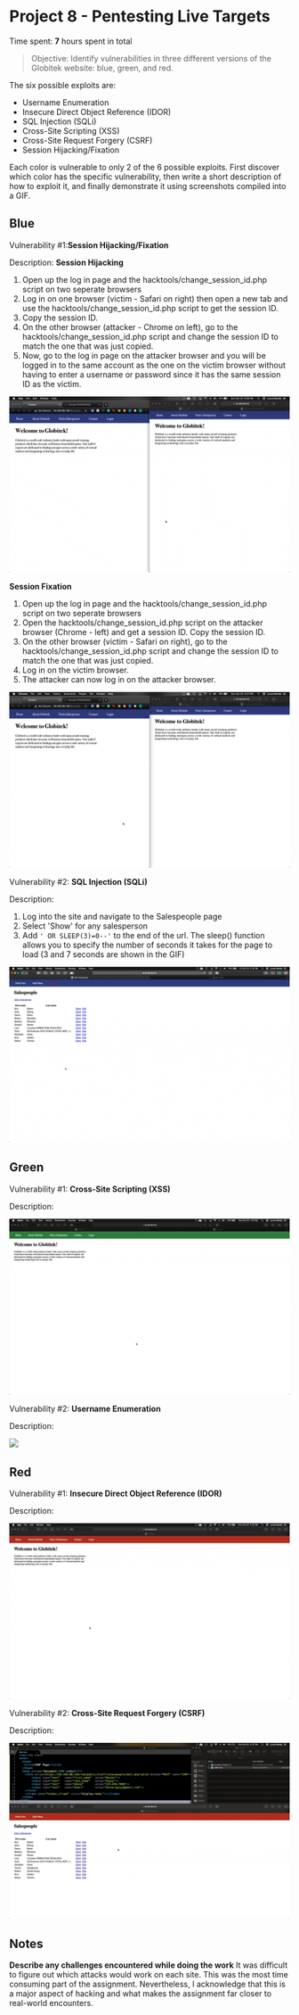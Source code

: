 # Project 8 - Pentesting Live Targets

Time spent: **7** hours spent in total

> Objective: Identify vulnerabilities in three different versions of the Globitek website: blue, green, and red.

The six possible exploits are:

* Username Enumeration
* Insecure Direct Object Reference (IDOR)
* SQL Injection (SQLi)
* Cross-Site Scripting (XSS)
* Cross-Site Request Forgery (CSRF)
* Session Hijacking/Fixation

Each color is vulnerable to only 2 of the 6 possible exploits. First discover which color has the specific vulnerability, then write a short description of how to exploit it, and finally demonstrate it using screenshots compiled into a GIF.

## Blue

Vulnerability #1:**Session Hijacking/Fixation**

Description:
  **Session Hijacking**
  1. Open up the log in page and the hacktools/change_session_id.php script on two seperate browsers
  2. Log in on one browser (victim - Safari on right) then open a new tab and use the hacktools/change_session_id.php script to get the session ID.
  3. Copy the session ID.
  4. On the other browser (attacker - Chrome on left), go to the hacktools/change_session_id.php script and change the session ID to match the one that was just copied.
  5. Now, go to the log in page on the attacker browser and you will be logged in to the same account as the one on the victim browser without having to enter a username or password since it has the same session ID as the victim.
  
<img src="Blue-Session_Hijacking.gif">

  **Session Fixation**
  1. Open up the log in page and the hacktools/change_session_id.php script on two seperate browsers
  2. Open the hacktools/change_session_id.php script on the attacker browser (Chrome - left) and get a session ID. Copy the session ID.
  3. On the other browser (victim - Safari on right), go to the hacktools/change_session_id.php script and change the session ID to match the one that was just copied.
  4. Log in on the victim browser.
  5. The attacker can now log in on the attacker browser.
<img src="Blue-Session_Fixation.gif">

Vulnerability #2: **SQL Injection (SQLi)**

Description:
  1. Log into the site and navigate to the Salespeople page
  2. Select 'Show' for any salesperson
  3. Add ```' OR SLEEP(3)=0--'``` to the end of the url. The sleep() function allows you to specify the number of seconds it takes for the page to load (3 and 7 seconds are shown in the GIF)
<img src="SQLi.gif">

## Green

Vulnerability #1: **Cross-Site Scripting (XSS)**

Description:

<img src="XSS.gif">

Vulnerability #2: **Username Enumeration**

Description:

<img src="User_Enumeration.gif">


## Red

Vulnerability #1: **Insecure Direct Object Reference (IDOR)**

Description:

<img src="IDOR.gif">

Vulnerability #2: **Cross-Site Request Forgery (CSRF)**

Description:

<img src="CSRF.gif">


## Notes

**Describe any challenges encountered while doing the work**
It was difficult to figure out which attacks would work on each site. This was the most time consuming part of the assignment.  Nevertheless, I acknowledge that this is a major aspect of hacking and what makes the assignment far closer to real-world encounters. 
